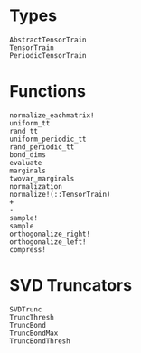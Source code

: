 # Types

```@docs
AbstractTensorTrain
TensorTrain
PeriodicTensorTrain
```

# Functions
```@docs
normalize_eachmatrix!
uniform_tt
rand_tt
uniform_periodic_tt
rand_periodic_tt
bond_dims
evaluate
marginals
twovar_marginals
normalization
normalize!(::TensorTrain)
+
-
sample!
sample
orthogonalize_right!
orthogonalize_left!
compress!
```

# SVD Truncators
```@docs
SVDTrunc
TruncThresh
TruncBond
TruncBondMax
TruncBondThresh
```